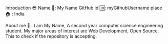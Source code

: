Introduction 😎
Name 📛: My Name
GitHub id 🆔: myGithubUsername
place 🏠 : India

About me 👦 :
I am My Name, A second year computer science engineering student. My major areas of interest are Web Development, Open Source.
This to check if the repository is accepting.